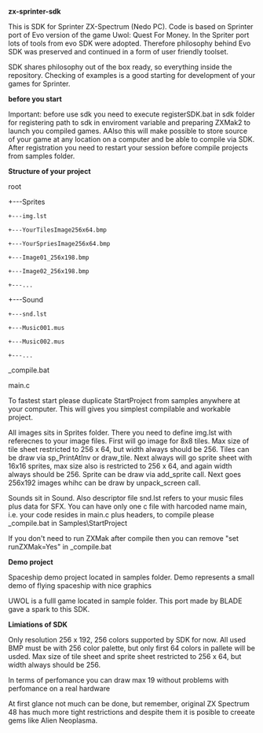 **zx-sprinter-sdk**

This is SDK for Sprinter ZX-Spectrum (Nedo PC). Code is based on Sprinter port of Evo version of the game Uwol: Quest For Money.
In the Spriter port lots of tools from evo SDK were adopted. Therefore philosophy behind Evo SDK was preserved and
continued in a form of user friendly toolset.

SDK shares philosophy out of the box ready, so everything inside the repository. Checking of examples is a good starting for
development of your games for Sprinter.

**before you start**

Important: before use sdk you need to execute registerSDK.bat in sdk folder for registering path to sdk
in enviroment variable and preparing ZXMak2 to launch you compiled games. AAlso this will make possible to store source of
your game at any location on a computer and be able to compile via SDK. After registration you need to restart your
session before compile projects from samples folder.

**Structure of your project**

root

+---Sprites

    +---img.lst

    +---YourTilesImage256x64.bmp

    +---YourSpriesImage256x64.bmp

    +---Image01_256x198.bmp

    +---Image02_256x198.bmp

    +---...

+---Sound

    +---snd.lst

    +---Music001.mus

    +---Music002.mus

    +---...

_compile.bat

main.c

To fastest start please duplicate StartProject from samples anywhere at your computer. This will gives you simplest
compilable and workable project.

All images sits in Sprites folder. There you need to define img.lst with referecnes to your image files.
First will go image for 8x8 tiles. Max size of tile sheet restricted to 256 x 64, but width always should be 256. Tiles
can be draw via sp_PrintAtInv or draw_tile. Next always will go sprite sheet with 16x16 sprites, max size also is restricted
to 256 x 64, and again width always should be 256. Sprite can be draw via add_sprite call.
Next goes 256x192 images whihc can be draw by unpack_screen call.

Sounds sit in Sound. Also descriptor file snd.lst refers to your music files plus data for SFX.
You can have only one c file with harcoded name main, i.e. your code resides in main.c plus headers, to compile
please _compile.bat in Samples\StartProject

If you don't need to run ZXMak after compile then you can remove "set runZXMak=Yes" in _compile.bat

**Demo project**

Spaceship demo project located in samples folder. Demo represents a small demo of flying spaceship with nice graphics

UWOL is a fulll game located in sample folder. This port made by BLADE gave a spark to this SDK. 

**Limiations of SDK**

Only resolution 256 x 192, 256 colors supported by SDK for now. All used BMP must be with 256 color palette, but only
first 64 colors in pallete will be usded. Max size of tile sheet and sprite sheet restricted to 256 x 64, but width always
should be 256.

In terms of perfomance you can draw max 19 without problems with perfomance on a real hardware

At first glance not much can be done, but remember, original ZX Spectrum 48 has much more tight restrictions and despite
them it is posible to creeate gems like Alien Neoplasma. 


